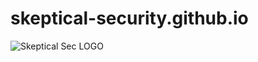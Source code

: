 # skeptical-security.github.io

![Skeptical Sec LOGO](https://avatars.githubusercontent.com/u/129278985?s=200&v=4)
